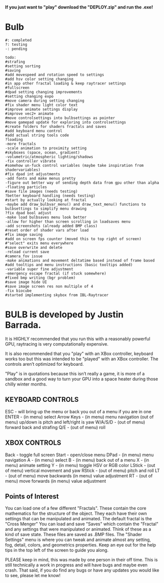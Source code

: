 **********If you just want to "play" download the "DEPLOY.zip" and run the .exe!**********



# Bulb

```
#: completed
?: testing
-: pending

todo:
#strafing
#setting sorting
#saving
#add movespeed and rotation speed to settings
#add hsv color setting changing
#in app other fractal loading & keep raytracer settings
#fullscreen
#dpad setting changing improvements
#setting changing expo
#move camera during setting changing
#fix shader menu light color text
#improve animate settings display
#improve vec2+ animate 
#move controlsettings into bulbsettings as pointer
#move gamepad update for exploring into controlsettings
#create folders for shaders fractals and saves
#add keyboard menu control
#add actual string tools code
?loading
-more fractals
-scale animation to proximity setting
#skyboxes (space, ocean, gradient)
-volumetric/atmospheric lighting/shadows 
-fix controller vibrate
#somehow un-fuck control variables (maybe take inspiration from shadervariables)
#fix dpad int adjustments
-add fonts and make menus pretty
-figure out better way of sending depth data from gpu other than alpha
-floating particles
#save file images (needs testing)
?better keyboard handling (needs testing)
#start by actually looking at fractal
-maybe add draw_bulbvar_menu() and draw_text_menu() functions to bulbsettings to simplify menu drawing
?fix dpad bool adjust
-make load bulbsaves menu look better
-allow for higher than screen scrolling in loadsaves menu
-add screenshots (already added BMP class)
#reset order of shader vars after load
#fix image saving
#add on screen fps counter (moved this to top right of screen)
#"select" exits menu everywhere
#save overwrite and delete
-reload current save
#camera_fov issue
-make animations and movement deltatime based instead of frame based
#add tooltips and menu instructions (basic tooltips added)
-variable super fine adjustment
-emergency escape fractal (if stuck somewhere)
#fixed bmp writing (bgr problem)
#save image hide UI
#save image screen res non multiple of 4
-fix biocube
#started implementing skybox from IBL-Raytracer
```


# BULB is developed by Justin Barrada.

It is HIGHLY recommended that you run this with a reasonably powerful GPU, raytracing is very computationally expensive.

It is also recommended that you "play" with an XBox controller, keyboard works too but this was intended to be "played" with an XBox controller. The controls aren’t optimized for keyboard.

"Play" is in quotations because this isn’t really a game, it is more of a sandbox and a good way to turn your GPU into a space heater during those chilly winter months.


## KEYBOARD CONTROLS
ESC 			- will bring up the menu or back you out of a menu if you are in one
ENTER			- (in menu) select
Arrow Keys 		- (in menu) menu navigation (out of menu) up/down is pitch and left/right is yaw
W/A/S/D 		- (out of menu) forward back and strafing
Q/E				- (out of menu) roll

## XBOX CONTROLS
Back 			- toggle full screen
Start 			- open/close menu
DPad 			- (in menu) menu navigation
A 				- (in menu) select
B 				- (in menu) back out of a menu
X				- (in menu) animate setting
Y				- (in menu) toggle HSV or RGB color
LStick 			- (out of menu) vertical movement and yaw
RStick 			- (out of menu) pitch and roll
LT 				- (out of menu) move backwards (in menu) value adjustment
RT 				- (out of menu) move forwards (in menu) value adjustment


## Points of Interest
You can load one of a few different "Fractals". These contain the core mathematics for the structure of the object. They each have their own settings that can be manipulated and animated. The default fractal is the "Cross Menger"
You can load and save "Saves" which contain the "Fractal" and any settings that were manipulated or animated. Think of these as a kind of save state. These files are saved as .BMP files.
The "Shader Settings" menu is where you can tweak and animate almost any setting, fog, detail, colors, and geometrics properties. Keep an eye out for the help tips in the top left of the screen to guide you along.


PLEASE keep in mind, this was made by one person in their off time. This is still technically a work in progress and will have bugs and maybe even crash. That said, if you do find any bugs or have any updates you would like to see, please let me know!
